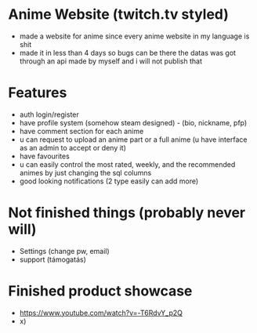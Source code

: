 # Anime Website (twitch.tv styled)

- made a website for anime since every anime website in my language is shit
- made it in less than 4 days so bugs can be there the datas was got through an api made by myself and i will not publish that

# Features

- auth login/register
- have profile system (somehow steam designed) - (bio, nickname, pfp)
- have comment section for each anime
- u can request to upload an anime part or a full anime (u have interface as an admin to accept or deny it)
- have favourites
- u can easily control the most rated, weekly, and the recommended animes by just changing the sql columns
- good looking notifications (2 type easily can add more)

# Not finished things (probably never will)

- Settings (change pw, email)
- support (támogatás)

# Finished product showcase

- https://www.youtube.com/watch?v=-T6RdvY_p2Q
- x)
